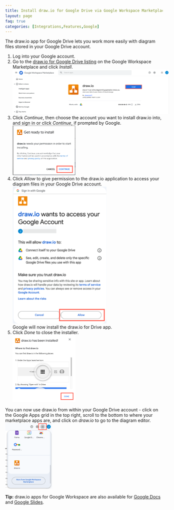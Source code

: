 ```yaml
---
title: Install draw.io for Google Drive via Google Workspace Marketplace
layout: page
faq: true
categories: [Integrations,Features,Google]
---
```


The draw.io app for Google Drive lets you work more easily with diagram files stored in your Google Drive account. 



1. Log into your Google account. 
2. Go to the [draw.io for Google Drive listing](https://workspace.google.com/marketplace/app/drawio/671128082532) on the Google Workspace Marketplace and click _Install_.
<br /><img src="/assets/img/blog/google-drive-drawio-install-marketplace.png" style="width=100%;max-width:500px;height:auto;" alt="Install the draw.io app for Google Drive via the Google Workspace Marketplace">
1. Click _Continue_, then choose the account you want to install draw.io into, and sign in or click _Continue_, if prompted by Google. 
<br /><img src="/assets/img/blog/google-drive-drawio-install-start.png" style="width=100%;max-width:200px;height:auto;" alt="Install the draw.io app for Google Drive via the Google Workspace Marketplace">
2. Click _Allow_ to give permission to the draw.io application to access your diagram files in your Google Drive account. 
<br /><img src="/assets/img/blog/google-drive-drawio-install-allow.png" style="width=100%;max-width:300px;height:auto;" alt="Install the draw.io app for Google Drive via the Google Workspace Marketplace">
<br />Google will now install the draw.io for Drive app.
1. Click _Done_ to close the installer. 
<br /><img src="/assets/img/blog/google-drive-drawio-install-finish.png" style="width=100%;max-width:200px;height:auto;" alt="Install the draw.io app for Google Drive via the Google Workspace Marketplace">

You can now use draw.io from within your Google Drive account - click on the Google Apps grid in the top right, scroll to the bottom to where your marketplace apps are, and click on _draw.io_ to go to the diagram editor. 
<br /><img src="/assets/img/blog/google-drive-drawio.png" style="width=100%;max-width:150px;height:auto;" alt="Go to draw.io from Google Drive via the Marketplace apps menu in the top right">

**Tip:** draw.io apps for Google Workspace are also available for [Google Docs](/doc/faq/google-docs-diagrams.html) and [Google Slides](/doc/faq/google-slides-drawio-install.html).